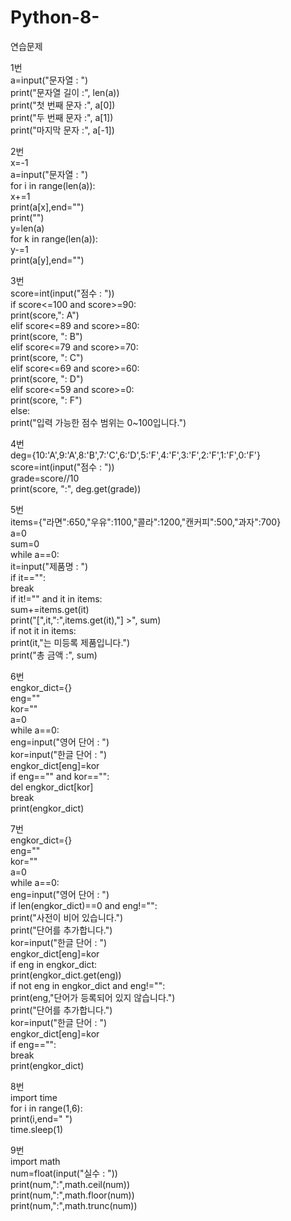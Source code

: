 # Python-8- 
연습문제 
 
1번         
a=input("문자열 : ")        
print("문자열 길이 :", len(a))                
print("첫 번째 문자 :", a[0])             
print("두 번째 문자 :", a[1])              
print("마지막 문자 :", a[-1])              
 
2번                   
x=-1              
a=input("문자열 : ")                   
for i in range(len(a)):             
    x+=1             
    print(a[x],end="")                
print("")              
y=len(a)                
for k in range(len(a)):                
    y-=1              
    print(a[y],end="")               
               
3번              
score=int(input("점수 : "))                   
if score<=100 and score>=90:               
    print(score,": A")                 
elif score<=89 and score>=80:             
    print(score, ": B")                     
elif score<=79 and score>=70:                  
    print(score, ": C")                  
elif score<=69 and score>=60:                   
    print(score, ": D")                 
elif score<=59 and score>=0:                  
    print(score, ": F")                  
else:               
    print("입력 가능한 점수 범위는 0~100입니다.")                
                
4번                   
deg={10:'A',9:'A',8:'B',7:'C',6:'D',5:'F',4:'F',3:'F',2:'F',1:'F',0:'F'}                  
score=int(input("점수 : "))                         
grade=score//10                          
print(score, ":", deg.get(grade))                  
                 
5번                 
items={"라면":650,"우유":1100,"콜라":1200,"캔커피":500,"과자":700}                      
a=0                     
sum=0                  
while a==0:                      
    it=input("제품명 : ")                     
    if it=="":                    
        break               
    if it!="" and it in items:                       
        sum+=items.get(it)                      
        print("[",it,":",items.get(it),"] >", sum)                  
    if not it in items:                   
        print(it,"는 미등록 제품입니다.")                     
print("총 금액 :", sum)                  
                  
6번                                     
engkor_dict={}                   
eng=""                  
kor=""                    
a=0                    
while a==0:                   
    eng=input("영어 단어 : ")                        
    kor=input("한글 단어 : ")                  
    engkor_dict[eng]=kor                        
    if eng=="" and kor=="":                     
        del engkor_dict[kor]                     
        break                    
print(engkor_dict)                       
                   
7번                    
engkor_dict={}                 
eng=""                  
kor=""                    
a=0                        
while a==0:                   
    eng=input("영어 단어 : ")                     
    if len(engkor_dict)==0 and eng!="":                   
        print("사전이 비어 있습니다.")                       
        print("단어를 추가합니다.")                         
        kor=input("한글 단어 : ")                        
        engkor_dict[eng]=kor                        
    if eng in engkor_dict:                           
        print(engkor_dict.get(eng))                       
    if not eng in engkor_dict and eng!="":                         
        print(eng,"단어가 등록되어 있지 않습니다.")                   
        print("단어를 추가합니다.")               
        kor=input("한글 단어 : ")                     
        engkor_dict[eng]=kor                    
    if eng=="":                         
        break                     
print(engkor_dict)                   
                    
8번                         
import time                           
for i in range(1,6):                     
    print(i,end=" ")                       
time.sleep(1)                   
                      
9번                   
import math                      
num=float(input("실수 : "))                  
print(num,":",math.ceil(num))                     
print(num,":",math.floor(num))                       
print(num,":",math.trunc(num))               
         
